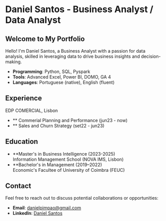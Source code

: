 # Daniel Santos - Business Analyst / Data Analyst

## Welcome to My Portfolio

Hello! I'm Daniel Santos, a Business Analyst with a passion for data analysis, skilled in leveraging data to drive business insights and decision-making.

- **Programming**: Python, SQL, Pyspark
- **Tools**: Advanced Excel, Power BI, DOMO, GA 4 
- **Languages**: Portuguese (native), English (fluent)

## Experience 
EDP COMERCIAL, Lisbon
- ** Commerial Planning and Performance (jun23 - now)
- ** Sales and Churn Strategy (set22 - jun23)


## Education

- **Master's in Business Intelligence (2023-2025)  
  Information Management School (NOVA IMS, Lisbon)
- **Bachelor's in Management (2019–2022)  
  Economic's Facultee of University of Coimbra (FEUC)

## Contact

Feel free to reach out to discuss potential collaborations or opportunities:
- **Email**: danielpimpao@gmail.com
- **LinkedIn**: [Daniel Santos](https://www.linkedin.com/in/danielsimoessantos/)
